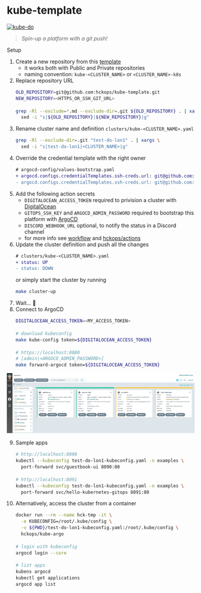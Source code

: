 # kube-template

[![kube-do](https://github.com/hckops/kube-template/actions/workflows/kube-do.yml/badge.svg)](https://github.com/hckops/kube-template/actions/workflows/kube-do.yml)

> *Spin-up a platform with a git push!*

Setup
1. Create a new repository from this [template](https://github.com/hckops/kube-template/generate)
    - it works both with Public and Private repositories
    - naming convention: `kube-<CLUSTER_NAME>` or `<CLUSTER_NAME>-k8s`
2. Replace repository URL
    ```bash
    OLD_REPOSITORY=git@github.com:hckops/kube-template.git
    NEW_REPOSITORY=<HTTPS_OR_SSH_GIT_URL>

    grep -Rl --exclude=*.md --exclude-dir=.git ${OLD_REPOSITORY} . | xargs \
      sed -i "s|${OLD_REPOSITORY}|${NEW_REPOSITORY}|g"
    ```
3. Rename cluster name and definition `clusters/kube-<CLUSTER_NAME>.yaml`
    ```bash
    grep -Rl --exclude-dir=.git "test-do-lon1" . | xargs \
      sed -i "s|test-do-lon1|<CLUSTER_NAME>|g"
    ```
4. Override the credential template with the right owner
    ```diff
    # argocd-config/values-bootstrap.yaml
    + argocd.configs.credentialTemplates.ssh-creds.url: git@github.com:<OWNER_OR_REPOSITORY>
    - argocd.configs.credentialTemplates.ssh-creds.url: git@github.com:hckops
    ```
5. Add the following action secrets
    * `DIGITALOCEAN_ACCESS_TOKEN` required to privision a cluster with [DigitalOcean](https://cloud.digitalocean.com)
    - `GITOPS_SSH_KEY` and `ARGOCD_ADMIN_PASSWORD` required to bootstrap this platform with [ArgoCD](https://argo-cd.readthedocs.io/en/stable)
    - `DISCORD_WEBHOOK_URL` optional, to notify the status in a Discord channel
    - for more info see [workflow](.github/workflows/kube-do.yml) and [hckops/actions](https://github.com/hckops/actions)
6. Update the cluster definition and push all the changes
    ```diff
    # clusters/kube-<CLUSTER_NAME>.yaml
    + status: UP
    - status: DOWN
    ```
    or simply start the cluster by running
    ```bash
    make cluster-up
    ```
7. Wait... :rocket:
8. Connect to ArgoCD
    ```bash
    DIGITALOCEAN_ACCESS_TOKEN=<MY_ACCESS_TOKEN>

    # download kubeconfig
    make kube-config token=${DIGITALOCEAN_ACCESS_TOKEN}

    # https://localhost:8080
    # [admin|<ARGOCD_ADMIN_PASSWORD>]
    make forward-argocd token=${DIGITALOCEAN_ACCESS_TOKEN}
    ```

![argocd-ui](argocd-ui.png)

9. Sample apps
    ```bash
    # http://localhost:8090
    kubectl --kubeconfig test-do-lon1-kubeconfig.yaml -n examples \
      port-forward svc/guestbook-ui 8090:80

    # http://localhost:8091
    kubectl --kubeconfig test-do-lon1-kubeconfig.yaml -n examples \
      port-forward svc/hello-kubernetes-gitops 8091:80
    ```
10. Alternatively, access the cluster from a container
    ```bash
    docker run --rm --name hck-tmp -it \
      -e KUBECONFIG=/root/.kube/config \
      -v ${PWD}/test-do-lon1-kubeconfig.yaml:/root/.kube/config \
      hckops/kube-argo
    
    # login with kubeconfig
    argocd login --core

    # list apps
    kubens argocd
    kubectl get applications
    argocd app list
    ```
